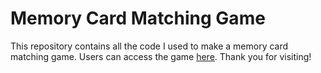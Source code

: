 # Memory Card Matching Game
 
This repository contains all the code I used to make a memory card matching game. Users can access the game [here](https://ariakoul.github.io/memory_game/). Thank you for visiting!
